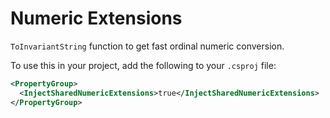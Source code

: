 # Numeric Extensions

`ToInvariantString` function to get fast ordinal numeric conversion.

To use this in your project, add the following to your `.csproj` file:

```xml
<PropertyGroup>
  <InjectSharedNumericExtensions>true</InjectSharedNumericExtensions>
</PropertyGroup>
```
